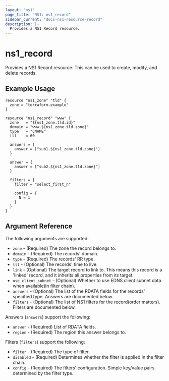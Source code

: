 ```yaml
---
layout: "ns1"
page_title: "NS1: ns1_record"
sidebar_current: "docs-ns1-resource-record"
description: |-
  Provides a NS1 Record resource.
---
```


# ns1\_record

Provides a NS1 Record resource. This can be used to create, modify, and delete records.

## Example Usage

```
resource "ns1_zone" "tld" {
  zone = "terraform.example"
}

resource "ns1_record" "www" {
  zone   = "${ns1_zone.tld.id}"
  domain = "www.${ns1_zone.tld.zone}"
  type   = "CNAME"
  ttl    = 60

  answers = {
    answer = ["sub1.${ns1_zone.tld.zone}"]
  }

  answer = {
    answer = ["sub2.${ns1_zone.tld.zone}"]
  }

  filters = {
    filter = "select_first_n"

    config = {
      N = 1
    }
  }
}
```

## Argument Reference

The following arguments are supported:

* `zone` - (Required) The zone the record belongs to.
* `domain` - (Required) The records' domain.
* `type` - (Required) The records' RR type.
* `ttl` - (Optional) The records' time to live.
* `link` - (Optional) The target record to link to. This means this record is a 'linked' record, and it inherits all properties from its target.
* `use_client_subnet` - (Optional) Whether to use EDNS client subnet data when available(in filter chain).
* `answers` - (Optional) The list of the RDATA fields for the records' specified type. Answers are documented below.
* `filters` - (Optional) The list of NS1 filters for the record(order matters). Filters are documented below.

Answers (`answers`) support the following:

* `answer` - (Required) List of RDATA fields.
* `region` - (Required) The region this answer belongs to.

Filters (`filters`) support the following:

* `filter` - (Required) The type of filter.
* `disabled` - (Required) Determines whether the filter is applied in the filter chain.
* `config` - (Required) The filters' configuration. Simple key/value pairs determined by the filter type.
